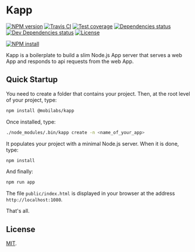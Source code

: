 # Kapp

[![NPM version][npm-image]][npm-url]
[![Travis CI][travis-image]][travis-url]
[![Test coverage][coveralls-image]][coveralls-url]
[![Dependencies status][dependencies-image]][dependencies-url]
[![Dev Dependencies status][devdependencies-image]][devdependencies-url]
[![License][license-image]](LICENSE.md)
<!--- [![node version][node-image]][node-url] -->

[![NPM install][npm-install-image]][npm-install-url]

Kapp is a boilerplate to build a slim Node.js App server that serves a web App and responds to api requests from the web App.


## Quick Startup

You need to create a folder that contains your project. Then, at the root level of your project, type:

```bash
npm install @mobilabs/kapp
```

Once installed, type:

```bash
./node_modules/.bin/kapp create -n <name_of_your_app>
```

It populates your project with a minimal Node.js server. When it is done, type:

```bash
npm install
```

And finally:

```bash
npm run app
```

The file `public/index.html` is displayed in your browser at the address `http://localhost:1080`.

That's all.


## License

[MIT](LICENSE.md).

<!--- URls -->

[npm-image]: https://img.shields.io/npm/v/@mobilabs/kapp.svg?style=flat-square
[npm-install-image]: https://nodei.co/npm/@mobilabs/kapp.png?compact=true
[node-image]: https://img.shields.io/badge/node.js-%3E=_0.10-green.svg?style=flat-square
[download-image]: https://img.shields.io/npm/dm/@mobilabs/kapp.svg?style=flat-square
[travis-image]: https://img.shields.io/travis/jclo/kapp.svg?style=flat-square
[coveralls-image]: https://img.shields.io/coveralls/jclo/kapp/master.svg?style=flat-square
[dependencies-image]: https://david-dm.org/jclo/kapp/status.svg?theme=shields.io
[devdependencies-image]: https://david-dm.org/jclo/kapp/dev-status.svg?theme=shields.io
[license-image]: https://img.shields.io/npm/l/@mobilabs/kapp.svg?style=flat-square

[npm-url]: https://www.npmjs.com/package/@mobilabs/kapp
[npm-install-url]: https://nodei.co/npm/@mobilabs/kapp
[node-url]: http://nodejs.org/download
[download-url]: https://www.npmjs.com/package/@mobilabs/kapp
[travis-url]: https://travis-ci.org/jclo/kapp
[coveralls-url]: https://coveralls.io/github/jclo/kapp?branch=master
[dependencies-url]: https://david-dm.org/jclo/kapp
[devdependencies-url]: https://david-dm.org/jclo/kapp?type=dev
[license-url]: http://opensource.org/licenses/MIT
